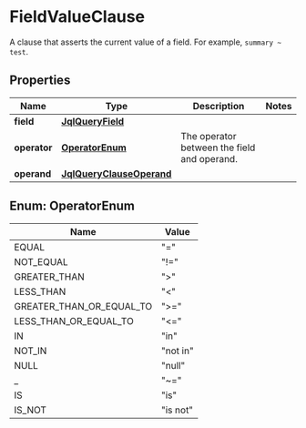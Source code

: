 

# FieldValueClause

A clause that asserts the current value of a field. For example, `summary ~ test`.
## Properties

Name | Type | Description | Notes
------------ | ------------- | ------------- | -------------
**field** | [**JqlQueryField**](JqlQueryField.md) |  | 
**operator** | [**OperatorEnum**](#OperatorEnum) | The operator between the field and operand. | 
**operand** | [**JqlQueryClauseOperand**](JqlQueryClauseOperand.md) |  | 



## Enum: OperatorEnum

Name | Value
---- | -----
EQUAL | &quot;&#x3D;&quot;
NOT_EQUAL | &quot;!&#x3D;&quot;
GREATER_THAN | &quot;&gt;&quot;
LESS_THAN | &quot;&lt;&quot;
GREATER_THAN_OR_EQUAL_TO | &quot;&gt;&#x3D;&quot;
LESS_THAN_OR_EQUAL_TO | &quot;&lt;&#x3D;&quot;
IN | &quot;in&quot;
NOT_IN | &quot;not in&quot;
NULL | &quot;null&quot;
_ | &quot;~&#x3D;&quot;
IS | &quot;is&quot;
IS_NOT | &quot;is not&quot;



